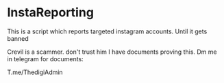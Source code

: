 # InstaReporting
This is a script which reports targeted instagram accounts. Until it gets banned

Crevil is a scammer. don't trust him I have documents proving this. Dm me in telegram for documents:

T.me/ThedigiAdmin
